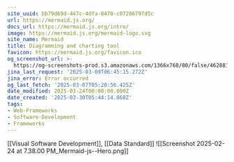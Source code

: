 ```yaml
---
site_uuid: bb79d69d-447c-4dfa-8470-c07286797d5c
url: https://mermaid.js.org/
docs_url: https://mermaid.js.org/intro/
image: https://mermaid.js.org/mermaid-logo.svg
site_name: Mermaid
title: Diagramming and charting tool
favicon: https://mermaid.js.org/favicon.ico
og_screenshot_url: >-
  https://og-screenshots-prod.s3.amazonaws.com/1366x768/80/false/4628814d9f274c78228026bea6b3839a5098570f52f2e83d1dd2fb52d51981f6.jpeg
jina_last_request: '2025-03-09T06:45:15.272Z'
jina_error: Error occurred
og_last_fetch: '2025-03-07T05:20:56.425Z'
date_modified: 2025-03-24T00:00:00.000Z
date_created: '2025-03-30T05:44:14.868Z'
tags:
- Web-Frameworks
- Software-Development
- Frameworks
---
```










[[Visual Software Development]], [[Data Standard]]
![[Screenshot 2025-02-24 at 7.38.00 PM_Mermaid-js--Hero.png]]
